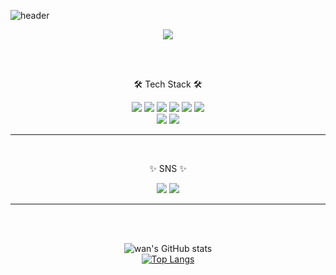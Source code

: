 ![header](https://capsule-render.vercel.app/api?type=waving&color=auto&height=300&section=header&text=Hello!%20wans'git&fontSize=50&fontColor=ffffff)

<div align="center">
  <a href="https://hits.seeyoufarm.com"><img src="https://hits.seeyoufarm.com/api/count/incr/badge.svg?url=https%3A%2F%2Fgithub.com%2Fgjbae1212%2Fhit-counter&count_bg=%23AFB1D9&title_bg=%23D8DAF3&icon=aiqfome.svg&icon_color=%23FFFFFF&title=hits&edge_flat=false"/></a>
  
  
  <br><br>
  
  <p>🛠️ Tech Stack 🛠️</p>

<div>
  <img src="https://img.shields.io/badge/HTML-FF9A00?style=for-the-badge&logo=HTML5&logoColor=white">
  <img src="https://img.shields.io/badge/CSS3-2C5BB4?style=for-the-badge&logo=CSS3&logoColor=white">
  <img src="https://img.shields.io/badge/JavaScript-ECD53F?style=for-the-badge&logo=JavaScript&logoColor=black">
  <img src="https://img.shields.io/badge/Sass-CC6699?style=for-the-badge&logo=Sass&logoColor=white">
  <img src="https://img.shields.io/badge/Bootstrap&-7952B3?style=for-the-badge&logo=Bootstrap&logoColor=white">
  <img src="https://img.shields.io/badge/Node.js-339933?style=for-the-badge&logo=Node.js&logoColor=white">
  <br>
  <img src="https://img.shields.io/badge/C-A8B9CC?style=for-the-badge&logo=C&logoColor=white">
  <img src="https://img.shields.io/badge/Python-3776AB?style=for-the-badge&logo=Python&logoColor=white">
</div>
<hr>

<br>

<p>✨ SNS ✨</p>

<div>
  <a href="https://velog.io/@2jin_j"><img src="https://img.shields.io/badge/html-20C997?style=for-the-badge&logo=Velog&logoColor=white"></a>
  <img src="https://img.shields.io/badge/html-EA4335?style=for-the-badge&logo=Gmail&logoColor=white">
</div>
<hr>

<br><br>

![wan's GitHub stats](https://github-readme-stats.vercel.app/api?username=JangSaeYoung&show_icons=true&theme=apprentice)
  <br>
[![Top Langs](https://github-readme-stats.vercel.app/api/top-langs/?username=anuraghazra&layout=compact)](https://github.com/anuraghazra/github-readme-stats)
</div>


<!--
**wan0911/wan0911** is a ✨ _special_ ✨ repository because its `README.md` (this file) appears on your GitHub profile.

Here are some ideas to get you started:

- 🔭 I’m currently working on ...
- 🌱 I’m currently learning ...
- 👯 I’m looking to collaborate on ...
- 🤔 I’m looking for help with ...
- 💬 Ask me about ...
- 📫 How to reach me: ...
- 😄 Pronouns: ...
- ⚡ Fun fact: ...
-->

